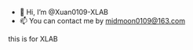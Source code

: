 - 👋 Hi, I’m @Xuan0109-XLAB
- 📫 You can contact me by midmoon0109@163.com

this is for XLAB

<!---
Xuan0109-XLAB/Xuan0109-XLAB is a ✨ special ✨ repository because its `README.md` (this file) appears on your GitHub profile.
You can click the Preview link to take a look at your changes.
--->

